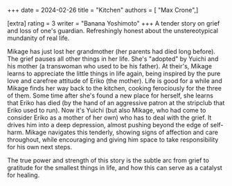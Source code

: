 +++
date = 2024-02-26
title = "Kitchen"
authors = [ "Max Crone",]

[extra]
rating = 3
writer = "Banana Yoshimoto"
+++
A tender story on grief and loss of one's guardian.
Refreshingly honest about the unstereotypical mundanity of real life.
<!-- more -->
Mikage has just lost her grandmother (her parents had died long before).
The grief pauses all other things in her life.
She's "adopted" by Yuichi and his mother (a transwoman who used to be his father).
At their's, Mikage learns to appreciate the little things in life again, being inspired by the pure love and carefree attitude of Eriko (the mother).
Life is good for a while and Mikage finds her way back to the kitchen, cooking ferociously for the three of them.
Some time after she's found a new place for herself, she learns that Eriko has died (by the hand of an aggressive patron at the stripclub that Eriko used to run).
Now it's Yuichi (but also Mikage, who had come to consider Eriko as a mother of her own) who has to deal with the grief.
It drives him into a deep depression, almost pushing beyond the edge of self-harm.
Mikage navigates this tenderly, showing signs of affection and care throughout, while encouraging and giving him space to take responsibility for his own next steps.

The true power and strength of this story is the subtle arc from grief to gratitude for the smallest things in life, and how this can serve as a catalyst for healing. 
